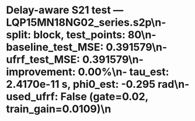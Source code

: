 # Delay-aware S21 test — LQP15MN18NG02_series.s2p\n- split: block, test_points: 80\n- baseline_test_MSE: 0.391579\n- ufrf_test_MSE: 0.391579\n- improvement: 0.00%\n- tau_est: 2.4170e-11 s, phi0_est: -0.295 rad\n- used_ufrf: False (gate=0.02, train_gain=0.0109)\n